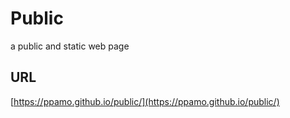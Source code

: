 # Public
a public and static web page

## URL
[https://ppamo.github.io/public/](https://ppamo.github.io/public/)

